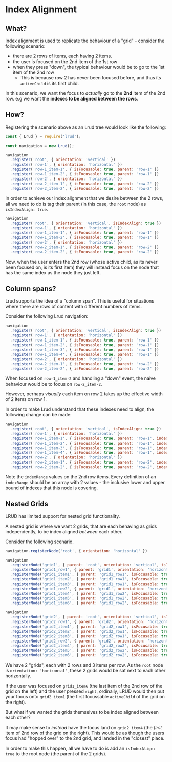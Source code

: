 # Index Alignment

## What?

Index alignment is used to replicate the behaviour of a "grid" - consider the following scenario:

- there are 2 rows of items, each having 2 items.
- the user is focused on the 2nd item of the 1st row
- when they press "down", the typical behaviour would be to go to the 1st item of the 2nd row
    - This is because row 2 has never been focused before, and thus its `activeChild` is its first child.

In this scenario, we want the focus to _actually_ go to the **2nd** item of the 2nd row. e.g we want the **indexes to be aligned between the rows**.

## How?

Registering the scenario above as an Lrud tree would look like the following:

```js
const { Lrud } = require('lrud');

const navigation = new Lrud();

navigation
  .register('root', { orientation: 'vertical' })
  .register('row-1', { orientation: 'horizontal' })
  .register('row-1_item-1', { isFocusable: true, parent: 'row-1' })
  .register('row-1_item-2', { isFocusable: true, parent: 'row-1' })
  .register('row-2', { orientation: 'horizontal' })
  .register('row-2_item-1', { isFocusable: true, parent: 'row-2' })
  .register('row-2_item-2', { isFocusable: true, parent: 'row-2' })
```

In order to achieve our index alignment that we desire between the 2 rows, all we need to do is tag their parent (in this case, the `root` node) as `isIndexAlign: true`.

```js
navigation
  .register('root', { orientation: 'vertical', isIndexAlign: true })
  .register('row-1', { orientation: 'horizontal' })
  .register('row-1_item-1', { isFocusable: true, parent: 'row-1' })
  .register('row-1_item-2', { isFocusable: true, parent: 'row-1' })
  .register('row-2', { orientation: 'horizontal' })
  .register('row-2_item-1', { isFocusable: true, parent: 'row-2' })
  .register('row-2_item-2', { isFocusable: true, parent: 'row-2' })
```

Now, when the user enters the 2nd row (whose active child, as its never been focused on, is its first item) they will instead focus on the node that has the same index as the node they just left.

## Column spans?

Lrud supports the idea of a "column span". This is useful for situations where there are rows of content with different numbers of items.

Consider the following Lrud navigation:

```js
navigation
  .register('root', { orientation: 'vertical', isIndexAlign: true })
  .register('row-1', { orientation: 'horizontal' })
  .register('row-1_item-1', { isFocusable: true, parent: 'row-1' })
  .register('row-1_item-2', { isFocusable: true, parent: 'row-1' })
  .register('row-1_item-3', { isFocusable: true, parent: 'row-1' })
  .register('row-1_item-4', { isFocusable: true, parent: 'row-1' })
  .register('row-2', { orientation: 'horizontal' })
  .register('row-2_item-1', { isFocusable: true, parent: 'row-2' })
  .register('row-2_item-2', { isFocusable: true, parent: 'row-2' })
```

When focused on `row-1_item-2` and handling a "down" event, the naive behaviour would be to focus on `row-2_item-2`.

However, perhaps _visually_ each item on row 2 takes up the effective width of 2 items on row 1.

In order to make Lrud understand that these indexes need to align, the following change can be made:

```js
navigation
  .register('root', { orientation: 'vertical', isIndexAlign: true })
  .register('row-1', { orientation: 'horizontal' })
  .register('row-1_item-1', { isFocusable: true, parent: 'row-1', index: 0 })
  .register('row-1_item-2', { isFocusable: true, parent: 'row-1', index: 1 })
  .register('row-1_item-3', { isFocusable: true, parent: 'row-1', index: 2 })
  .register('row-1_item-4', { isFocusable: true, parent: 'row-1', index: 3 })
  .register('row-2', { orientation: 'horizontal' })
  .register('row-2_item-1', { isFocusable: true, parent: 'row-2', indexRange: [0, 1] })
  .register('row-2_item-2', { isFocusable: true, parent: 'row-2', indexRange: [2, 3] })
```

Note the `indexRange` values on the 2nd row items. Every definition of an `indexRange` should be an array with 2 values - the inclusive lower and upper bound of indexes that this node is covering.

## Nested Grids

LRUD has limited support for nested grid functionality.

A nested grid is where we want 2 grids, that are each behaving as grids independently, to be index aligned _between_ each other.

Consider the following scenario.

```js
navigation.registerNode('root', { orientation: 'horizontal' })

navigation
  .registerNode('grid1', { parent: 'root', orientation: 'vertical', isIndexAlign: true })
  .registerNode('grid1_row1', { parent: 'grid1', orientation: 'horizontal' })
  .registerNode('grid1_item1', { parent: 'grid1_row1', isFocusable: true })
  .registerNode('grid1_item2', { parent: 'grid1_row1', isFocusable: true })
  .registerNode('grid1_item3', { parent: 'grid1_row1', isFocusable: true })
  .registerNode('grid1_row2', { parent: 'grid1', orientation: 'horizontal' })
  .registerNode('grid1_item4', { parent: 'grid1_row2', isFocusable: true })
  .registerNode('grid1_item5', { parent: 'grid1_row2', isFocusable: true })
  .registerNode('grid1_item6', { parent: 'grid1_row2', isFocusable: true })

navigation
  .registerNode('grid2', { parent: 'root', orientation: 'vertical', isIndexAlign: true })
  .registerNode('grid2_row1', { parent: 'grid2', orientation: 'horizontal' })
  .registerNode('grid2_item1', { parent: 'grid2_row1', isFocusable: true })
  .registerNode('grid2_item2', { parent: 'grid2_row1', isFocusable: true })
  .registerNode('grid2_item3', { parent: 'grid2_row1', isFocusable: true })
  .registerNode('grid2_row2', { parent: 'grid2', orientation: 'horizontal' })
  .registerNode('grid2_item4', { parent: 'grid2_row2', isFocusable: true })
  .registerNode('grid2_item5', { parent: 'grid2_row2', isFocusable: true })
  .registerNode('grid2_item6', { parent: 'grid2_row2', isFocusable: true })
```

We have 2 "grids", each with 2 rows and 3 items per row. As the `root` node is `orientation: 'horizontal'`, these 2 grids would be sat next to each other horizontally.

If the user was focused on `grid1_item6` (the last item of the 2nd row of the grid on the left) and the user pressed `right`, ordinally, LRUD would then put your focus onto `grid2_item1` (the first focussable `activeChild` of the grid on the right).

But what if we wanted the grids themselves to be index aligned between each other?

It may make sense to _instead_ have the focus land on `grid2_item4` (the _first_ item of 2nd row of the grid on the right). This would be as though the users focus had "hopped over" to the 2nd grid, and landed in the "closest" place.

In order to make this happen, all we have to do is add an `isIndexAlign: true` to the root node (the parent of the 2 grids).
